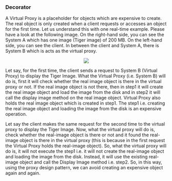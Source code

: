 ﻿### Decorator 
A Virtual Proxy is a placeholder for objects which are expensive to create. The real object is only created when a client requests or accesses an object for the first time. Let us understand this with one real-time example. Please have a look at the following image. On the right-hand side, you can see the System A which has one image (Tiger image) of 200 MB. On the left-hand side, you can see the client. In between the client and System A, there is System B which is acts as the virtual proxy.

<p align="center">
  <img src="https://dotnettutorials.net/wp-content/uploads/2019/12/word-image.png" />
</p>

Let say, for the first time, the client sends a request to System B (Virtual Proxy) to display the Tiger Image. What the Virtual Proxy (i.e. System B) will do is, first it will check whether the real image object is there in the virtual proxy or not. If the real image object is not there, then in step1 it will create the real image object and load the image from the disk and in step2 it will call the display image method on the real image object. Virtual Proxy also holds the real image object which is created in step1. The step1 i.e. creating the real image object and loading the image from the disk is an expensive operation.

Let say the client makes the same request for the second time to the virtual proxy to display the Tiger Image. Now, what the virtual proxy will do is, check whether the real-image object is there or not and it found the real-image object is there in the virtual proxy (this is because in the first request the Virtual Proxy holds the real-image object). So, what the virtual proxy will do is, it will not execute the step1 i.e. it will not create the real-image object and loading the image from the disk. Instead, it will use the existing real-image object and call the Display Image method i.e. step2. So, in this way, using the proxy design pattern, we can avoid creating an expensive object again and again.